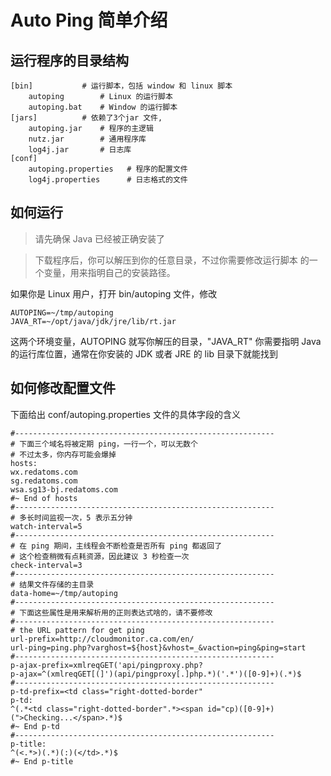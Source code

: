 # Auto Ping 简单介绍 


## 运行程序的目录结构
    
    [bin]           # 运行脚本，包括 window 和 linux 脚本
        autoping        # Linux 的运行脚本
        autoping.bat    # Window 的运行脚本
    [jars]          # 依赖了3个jar 文件, 
        autoping.jar    # 程序的主逻辑
        nutz.jar        # 通用程序库
        log4j.jar       # 日志库
    [conf]
        autoping.properties   # 程序的配置文件
        log4j.properties      # 日志格式的文件

## 如何运行
    
> 请先确保 Java 已经被正确安装了

> 下载程序后，你可以解压到你的任意目录，不过你需要修改运行脚本
> 的一个变量，用来指明自己的安装路径。

如果你是 Linux 用户，打开 bin/autoping 文件，修改

    AUTOPING=~/tmp/autoping
    JAVA_RT=~/opt/java/jdk/jre/lib/rt.jar

这两个环境变量，AUTOPING 就写你解压的目录，"JAVA\_RT" 你需要指明
Java 的运行库位置，通常在你安装的 JDK 或者 JRE 的 lib 目录下就能找到

## 如何修改配置文件

下面给出 conf/autoping.properties 文件的具体字段的含义

    #----------------------------------------------------------
    # 下面三个域名将被定期 ping，一行一个，可以无数个
    # 不过太多，你内存可能会爆掉
    hosts:
    wx.redatoms.com
    sg.redatoms.com
    wsa.sg13-bj.redatoms.com
    #~ End of hosts
    #----------------------------------------------------------
    # 多长时间监视一次，5 表示五分钟
    watch-interval=5
    #----------------------------------------------------------
    # 在 ping 期间，主线程会不断检查是否所有 ping 都返回了
    # 这个检查稍微有点耗资源，因此建议 3 秒检查一次
    check-interval=3
    #----------------------------------------------------------
    # 结果文件存储的主目录
    data-home=~/tmp/autoping
    #----------------------------------------------------------
    # 下面这些属性是用来解析用的正则表达式啥的，请不要修改
    #----------------------------------------------------------
    # the URL pattern for get ping
    url-prefix=http://cloudmonitor.ca.com/en/
    url-ping=ping.php?varghost=${host}&vhost=_&vaction=ping&ping=start
    #----------------------------------------------------------
    p-ajax-prefix=xmlreqGET('api/pingproxy.php?
    p-ajax=^(xmlreqGET[(]')(api/pingproxy[.]php.*)('.*')([0-9]+)(.*)$
    #----------------------------------------------------------
    p-td-prefix=<td class="right-dotted-border"
    p-td:
    ^(.*<td class="right-dotted-border".*><span id="cp)([0-9]+)(">Checking...</span>.*)$
    #~ End p-td
    #----------------------------------------------------------
    p-title:
    ^(<.*>)(.*)(:)(</td>.*)$
    #~ End p-title

